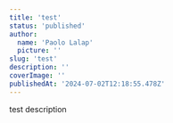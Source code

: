 ```yaml
---
title: 'test'
status: 'published'
author:
  name: 'Paolo Lalap'
  picture: ''
slug: 'test'
description: ''
coverImage: ''
publishedAt: '2024-07-02T12:18:55.478Z'
---
```


test description